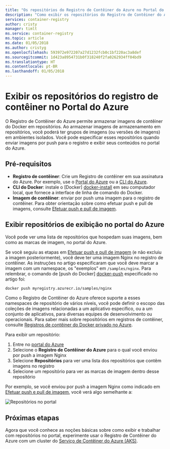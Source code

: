 ```yaml
---
title: "Os repositórios do Registro de Contêiner do Azure no Portal do Azure"
description: "Como exibir os repositórios do Registro de Contêiner do Azure no Portal do Azure."
services: container-registry
author: cristy
manager: timlt
ms.service: container-registry
ms.topic: article
ms.date: 01/05/2018
ms.author: cristyg
ms.openlocfilehash: 593972e972207a27d1232fcb0c1bf220ac3a8def
ms.sourcegitcommit: 1d423a8954731b0f318240f2fa0262934ff04bd9
ms.translationtype: HT
ms.contentlocale: pt-BR
ms.lasthandoff: 01/05/2018
---
```

# <a name="view-container-registry-repositories-in-the-azure-portal"></a>Exibir os repositórios do registro de contêiner no Portal do Azure

O Registro de Contêiner do Azure permite armazenar imagens de contêiner do Docker em repositórios. Ao armazenar imagens de armazenamento em repositórios, você poderá ter grupos de imagens (ou versões de imagens) em ambientes isolados. Você pode especificar esses repositórios quando enviar imagens por push para o registro e exibir seus conteúdos no portal do Azure.

## <a name="prerequisites"></a>Pré-requisitos

* **Registro de contêiner**: Crie um Registro de contêiner em sua assinatura do Azure. Por exemplo, use o [Portal do Azure](container-registry-get-started-portal.md) ou a [CLI do Azure](container-registry-get-started-azure-cli.md).
* **CLI do Docker**: instale o [Docker] [ docker-install] em seu computador local, que fornece a interface de linha de comando do Docker.
* **Imagem de contêiner**: enviar por push uma imagem para o registro de contêiner. Para obter orientação sobre como efetuar push e pull de imagens, consulte [Efetuar push e pull de imagem](container-registry-get-started-docker-cli.md).

## <a name="view-repositories-in-azure-portal"></a>Exibir repositórios de exibição no portal do Azure

Você pode ver uma lista de repositórios que hospedam suas imagens, bem como as marcas de imagem, no portal do Azure.

Se você seguiu as etapas em [Efetuar push e pull de imagem](container-registry-get-started-docker-cli.md) (e não excluiu a imagem posteriormente), você deve ter uma imagem Nginx no registro de contêiner. As instruções no artigo especificaram que você deve marcar a imagem com um namespace, os "exemplos" em `/samples/nginx`. Para relembrar, o comando de [push do Docker] [ docker-push] especificado no artigo foi:

```Bash
docker push myregistry.azurecr.io/samples/nginx
```

 Como o Registro de Contêiner do Azure oferece suporte a esses namespaces de repositório de vários níveis, você pode definir o escopo das coleções de imagens relacionadas a um aplicativo específico, ou a um conjunto de aplicativos, para diversas equipes de desenvolvimento ou operacionais. Para saber mais sobre repositórios em registros de contêiner, consulte [Registros de contêiner do Docker privado no Azure](container-registry-intro.md).

Para exibir um repositório:

1. Entre no [portal do Azure][portal]
1. Selecione o **Registro de Contêiner do Azure** para o qual você enviou por push a imagem Nginx
1. Selecione **Repositórios** para ver uma lista dos repositórios que contêm imagens no registro
1. Selecione um repositório para ver as marcas de imagem dentro desse repositório

Por exemplo, se você enviou por push a imagem Nginx como indicado em [Efetuar push e pull de imagem](container-registry-get-started-docker-cli.md), você verá algo semelhante a:

![Repositórios no portal](./media/container-registry-repositories/container-registry-repositories.png)

## <a name="next-steps"></a>Próximas etapas

Agora que você conhece as noções básicas sobre como exibir e trabalhar com repositórios no portal, experimente usar o Registro de Contêiner do Azure com um cluster do [Serviço de Contêiner do Azure (AKS)](../aks/tutorial-kubernetes-prepare-app.md).

<!-- LINKS - External -->
[docker-install]: https://docs.docker.com/engine/installation/
[docker-push]: https://docs.docker.com/engine/reference/commandline/push/
[portal]: https://portal.azure.com
